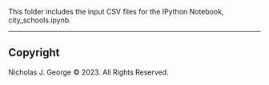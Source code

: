 This folder includes the input CSV files for the IPython Notebook, city_schools.ipynb.

----

## Copyright

Nicholas J. George © 2023. All Rights Reserved.
